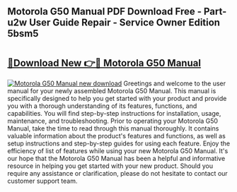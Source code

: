 ## Motorola G50 Manual PDF Download Free - Part-u2w User Guide Repair - Service Owner Edition 5bsm5

# <h2><a href="http://cf19842.oget.top/?id=Motorola+G50+Manual">🔗Download New 👉🔴 Motorola G50 Manual</a></h2>

[![Motorola G50 Manual new download](https://i.imgur.com/5g1atiW.png)](http://cf19842.oget.top/?id=Motorola+G50+Manual)
Greetings and welcome to the user manual for your newly assembled Motorola G50 Manual. This manual is specifically designed to help you get started with your product and provide you with a thorough understanding of its features, functions, and capabilities. You will find step-by-step instructions for installation, usage, maintenance, and troubleshooting. Prior to operating your Motorola G50 Manual, take the time to read through this manual thoroughly. It contains valuable information about the product's features and functions, as well as setup instructions and step-by-step guides for using each feature. Enjoy the efficiency of list of features while using your new Motorola G50 Manual. It's our hope that the Motorola G50 Manual has been a helpful and informative resource in helping you get started with your new product. Should you require any assistance or clarification, please do not hesitate to contact our customer support team.
